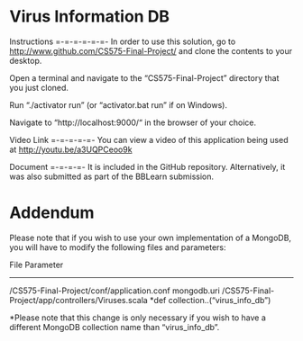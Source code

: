 Virus Information DB
====================

Instructions
=-=-=-=-=-=-
In order to use this solution, go to http://www.github.com/CS575-Final-Project/ and clone the contents to your desktop.

Open a terminal and navigate to the “CS575-Final-Project” directory that you just cloned.  

Run “./activator run” (or “activator.bat run” if on Windows).

Navigate to “http://localhost:9000/“ in the browser of your choice.

Video Link
=-=-=-=-=-
You can view a video of this application being used at http://youtu.be/a3UQPCeoo9k

Document
=-=-=-=-
It is included in the GitHub repository.  Alternatively, it was also submitted as part of the BBLearn submission.

Addendum
========
Please note that if you wish to use your own implementation of a MongoDB, you will have to modify the following files and parameters: 

File					     		Parameter
----					     		---------
/CS575-Final-Project/conf/application.conf   		mongodb.uri
/CS575-Final-Project/app/controllers/Viruses.scala	*def collection..(“virus_info_db”)

*Please note that this change is only necessary if you wish to have a different MongoDB collection name than “virus_info_db”.